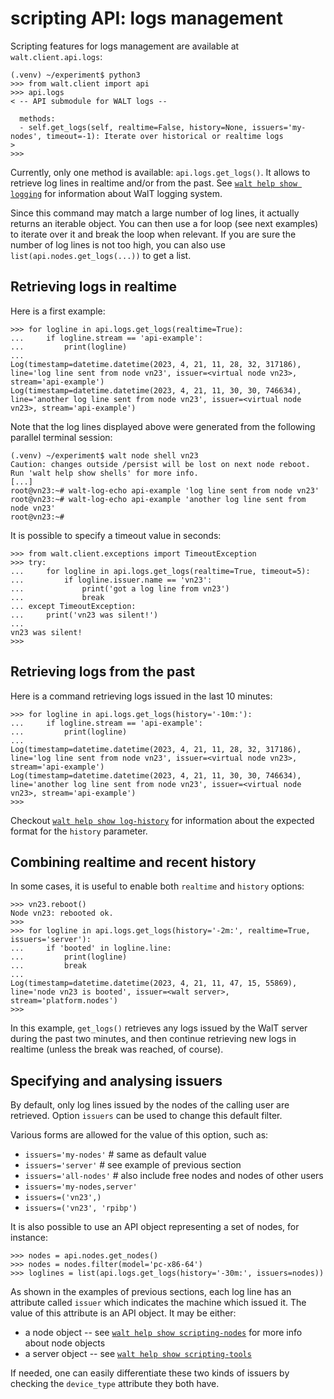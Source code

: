 # scripting API: logs management

Scripting features for logs management are available at `walt.client.api.logs`:

```
(.venv) ~/experiment$ python3
>>> from walt.client import api
>>> api.logs
< -- API submodule for WALT logs --

  methods:
  - self.get_logs(self, realtime=False, history=None, issuers='my-nodes', timeout=-1): Iterate over historical or realtime logs
>
>>>
```

Currently, only one method is available: `api.logs.get_logs()`.
It allows to retrieve log lines in realtime and/or from the past.
See [`walt help show logging`](logging.md) for information about WalT logging system.

Since this command may match a large number of log lines, it actually returns an iterable object.
You can then use a for loop (see next examples) to iterate over it and break the loop when relevant.
If you are sure the number of log lines is not too high, you can also use `list(api.nodes.get_logs(...))` to get a list.


## Retrieving logs in realtime

Here is a first example:

```
>>> for logline in api.logs.get_logs(realtime=True):
...     if logline.stream == 'api-example':
...         print(logline)
... 
Log(timestamp=datetime.datetime(2023, 4, 21, 11, 28, 32, 317186), line='log line sent from node vn23', issuer=<virtual node vn23>, stream='api-example')
Log(timestamp=datetime.datetime(2023, 4, 21, 11, 30, 30, 746634), line='another log line sent from node vn23', issuer=<virtual node vn23>, stream='api-example')
```

Note that the log lines displayed above were generated from the following parallel terminal session:

```
(.venv) ~/experiment$ walt node shell vn23
Caution: changes outside /persist will be lost on next node reboot.
Run 'walt help show shells' for more info.
[...]
root@vn23:~# walt-log-echo api-example 'log line sent from node vn23'
root@vn23:~# walt-log-echo api-example 'another log line sent from node vn23'
root@vn23:~#
```

It is possible to specify a timeout value in seconds:

```
>>> from walt.client.exceptions import TimeoutException
>>> try:
...     for logline in api.logs.get_logs(realtime=True, timeout=5):
...         if logline.issuer.name == 'vn23':
...             print('got a log line from vn23')
...             break
... except TimeoutException:
...     print('vn23 was silent!')
...
vn23 was silent!
>>>
```

## Retrieving logs from the past

Here is a command retrieving logs issued in the last 10 minutes:

```
>>> for logline in api.logs.get_logs(history='-10m:'):
...     if logline.stream == 'api-example':
...         print(logline)
...
Log(timestamp=datetime.datetime(2023, 4, 21, 11, 28, 32, 317186), line='log line sent from node vn23', issuer=<virtual node vn23>, stream='api-example')
Log(timestamp=datetime.datetime(2023, 4, 21, 11, 30, 30, 746634), line='another log line sent from node vn23', issuer=<virtual node vn23>, stream='api-example')
>>>
```

Checkout [`walt help show log-history`](log-history.md) for information about the expected format for the `history` parameter.


## Combining realtime and recent history

In some cases, it is useful to enable both `realtime` and `history` options:

```
>>> vn23.reboot()
Node vn23: rebooted ok.
>>>
>>> for logline in api.logs.get_logs(history='-2m:', realtime=True, issuers='server'):
...     if 'booted' in logline.line:
...         print(logline)
...         break
...
Log(timestamp=datetime.datetime(2023, 4, 21, 11, 47, 15, 55869), line='node vn23 is booted', issuer=<walt server>, stream='platform.nodes')
>>>
```

In this example, `get_logs()` retrieves any logs issued by the WalT server during the past two minutes, and then continue retrieving new logs in realtime (unless the break was reached, of course).


## Specifying and analysing issuers

By default, only log lines issued by the nodes of the calling user are retrieved.
Option `issuers` can be used to change this default filter.

Various forms are allowed for the value of this option, such as:
- `issuers='my-nodes'`      # same as default value
- `issuers='server'`        # see example of previous section
- `issuers='all-nodes'`     # also include free nodes and nodes of other users
- `issuers='my-nodes,server'`
- `issuers=('vn23',)`
- `issuers=('vn23', 'rpibp')`

It is also possible to use an API object representing a set of nodes, for instance:

```
>>> nodes = api.nodes.get_nodes()
>>> nodes = nodes.filter(model='pc-x86-64')
>>> loglines = list(api.logs.get_logs(history='-30m:', issuers=nodes))
```

As shown in the examples of previous sections, each log line has an attribute called `issuer` which indicates the machine which issued it.
The value of this attribute is an API object. It may be either:
- a node object -- see [`walt help show scripting-nodes`](scripting-nodes.md) for more info about node objects
- a server object -- see [`walt help show scripting-tools`](scripting-tools.md)

If needed, one can easily differentiate these two kinds of issuers by checking the `device_type` attribute they both have.
